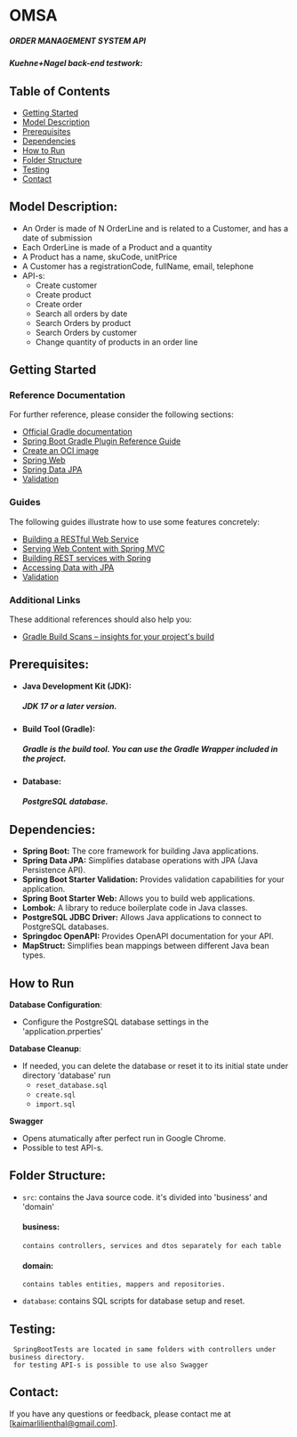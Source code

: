 # OMSA
##### ORDER MANAGEMENT SYSTEM API
##### Kuehne+Nagel back-end testwork:

## Table of Contents
- [Getting Started](#getting-started)
- [Model Description](#model-description)
- [Prerequisites](#prerequisites)
- [Dependencies](#dependencies)
- [How to Run](#how-to-run)
- [Folder Structure](#folder-structure)
- [Testing](#testing)
- [Contact](#contact)

## Model Description:
   - An Order is made of N OrderLine and is related to a Customer, and has a date of submission
   - Each OrderLine is made of a Product and a quantity
   - A Product has a name, skuCode, unitPrice
   - A Customer has a registrationCode, fullName, email, telephone
- API-s:
    - Create customer
	- Create product
	- Create order
	- Search all orders by date
    - Search Orders by product
	- Search Orders by customer
	- Change quantity of products in an order line

## Getting Started

### Reference Documentation
For further reference, please consider the following sections:

* [Official Gradle documentation](https://docs.gradle.org)
* [Spring Boot Gradle Plugin Reference Guide](https://docs.spring.io/spring-boot/docs/3.1.3/gradle-plugin/reference/html/)
* [Create an OCI image](https://docs.spring.io/spring-boot/docs/3.1.3/gradle-plugin/reference/html/#build-image)
* [Spring Web](https://docs.spring.io/spring-boot/docs/3.1.3/reference/htmlsingle/index.html#web)
* [Spring Data JPA](https://docs.spring.io/spring-boot/docs/3.1.3/reference/htmlsingle/index.html#data.sql.jpa-and-spring-data)
* [Validation](https://docs.spring.io/spring-boot/docs/3.1.3/reference/htmlsingle/index.html#io.validation)

### Guides
The following guides illustrate how to use some features concretely:

* [Building a RESTful Web Service](https://spring.io/guides/gs/rest-service/)
* [Serving Web Content with Spring MVC](https://spring.io/guides/gs/serving-web-content/)
* [Building REST services with Spring](https://spring.io/guides/tutorials/rest/)
* [Accessing Data with JPA](https://spring.io/guides/gs/accessing-data-jpa/)
* [Validation](https://spring.io/guides/gs/validating-form-input/)

### Additional Links
These additional references should also help you:

* [Gradle Build Scans – insights for your project's build](https://scans.gradle.com#gradle)
## Prerequisites:
- **Java Development Kit (JDK):** 
    ##### *JDK 17 or a later version.*

- **Build Tool (Gradle):**
  ##### *Gradle is the build tool. You can use the Gradle Wrapper included in the project.*

- **Database:** 
  ##### *PostgreSQL database.*

## Dependencies:
- **Spring Boot:** The core framework for building Java applications.
- **Spring Data JPA:** Simplifies database operations with JPA (Java Persistence API).
- **Spring Boot Starter Validation:** Provides validation capabilities for your application.
- **Spring Boot Starter Web:** Allows you to build web applications.
- **Lombok:** A library to reduce boilerplate code in Java classes.
- **PostgreSQL JDBC Driver:** Allows Java applications to connect to PostgreSQL databases.
- **Springdoc OpenAPI:** Provides OpenAPI documentation for your API.
- **MapStruct:** Simplifies bean mappings between different Java bean types.

## How to Run
  **Database Configuration**:
   - Configure the PostgreSQL database settings in the 
   'application.prperties'
  
   **Database Cleanup**:
   - If needed, you can delete the database or reset it to its initial state
   under directory 'database' run
     - `reset_database.sql`
     - `create.sql`
     - `import.sql`

   **Swagger**
   - Opens atumatically after perfect run in Google Chrome.
   - Possible to test API-s.

## Folder Structure:
- `src`: contains the Java source code.
  it's divided into 'business' and 'domain'
  #### **business:**
      contains controllers, services and dtos separately for each table
  #### **domain:**
      contains tables entities, mappers and repositories.

- `database`: 
contains SQL scripts for database setup and reset.

## Testing:
     SpringBootTests are located in same folders with controllers under business directory.
     for testing API-s is possible to use also Swagger

## Contact:
  If you have any questions or feedback, please contact me at [kaimarlilienthal@gmail.com].
